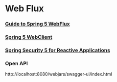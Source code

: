# Web Flux

### [Guide to Spring 5 WebFlux](https://www.baeldung.com/spring-webflux)

### [Spring 5 WebClient](https://www.baeldung.com/spring-5-webclient)

### [Spring Security 5 for Reactive Applications](https://www.baeldung.com/spring-security-5-reactive)

### Open API
http://localhost:8080/webjars/swagger-ui/index.html